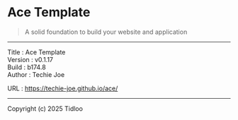 # Ace Template
> A solid foundation to build your website and application
---

Title    : Ace Template  
Version  : v0.1.17  
Build    : b174.8  
Author   : Techie Joe  

URL      : https://techie-joe.github.io/ace/  

---

Copyright (c) 2025 Tidloo